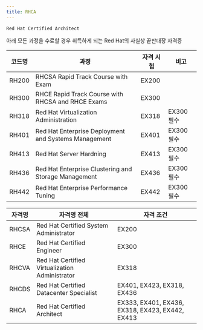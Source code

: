 ```yaml
---
title: RHCA
---
```


`Red Hat Certified Architect`

아래 모든 과정을 수료할 경우 취득하게 되는 Red Hat의 사실상 끝판대장 자격증

|코드명|과정|자격 시험|비고|
|----|---|-------|---|
|RH200|RHCSA Rapid Track Course with Exam|EX200||
|RH300|RHCE Rapid Track Course with RHCSA and RHCE Exams|EX300||
|RH318|Red Hat Virtualization Administration|EX318|EX300 필수|
|RH401|Red Hat Enterprise Deployment and Systems Management|EX401|EX300 필수|
|RH413|Red Hat Server Hardning|EX413|EX300 필수|
|RH436|Red Hat Enterprise Clustering and Storage Management|EX436|EX300 필수|
|RH442|Red Hat Enterprise Performance Tuning|EX442|EX300 필수|

|자격명|자격명 전체|자격 조건|
|----|--------|-------|
|RHCSA|Red Hat Certified System Administrator|EX200|
|RHCE|Red Hat Certified Engineer|EX300|
|RHCVA|Red Hat Certified Virtualization Administrator|EX318|
|RHCDS|Red Hat Certified Datacenter Specialist|EX401, EX423, EX318, EX436|
|RHCA|Red Hat Certified Architect|EX333, EX401, EX436, EX318, EX423, EX442, EX413|
